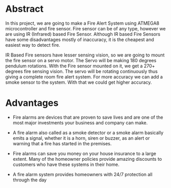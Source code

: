 # Abstract

In this project, we are going to make a Fire Alert System using ATMEGA8 microcontroller and fire sensor. Fire sensor can be of any type, however we are using IR (Infrared) based Fire Sensor. Although IR based Fire Sensors have some disadvantages mostly of inaccuracy, it is the cheapest and easiest way to detect fire.

IR Based Fire sensors have lesser sensing vision, so we are going to mount the fire sensor on a servo motor.
The Servo will be making 180 degrees pendulum rotations. With the Fire sensor mounted on it, we get a 270+ degrees fire sensing vision.
The servo will be rotating continuously thus giving a complete room fire alert system. For more accuracy we can add a smoke sensor to the system. 
With that we could get higher accuracy.


# Advantages


- Fire alarms are devices that are proven to save lives and are one of the most major investments your business and company can make.

- A fire alarm also called as a smoke detector or a smoke alarm basically emits a signal, whether it is a horn, siren or buzzer, as an alert or warning that a fire has started in the premises.


- Fire alarms can save you money on your house insurance to a large extent. Many of the homeowner policies provide amazing discounts to customers who have these systems in their home.


-  A fire alarm system provides homeowners with 24/7 protection all through the day



